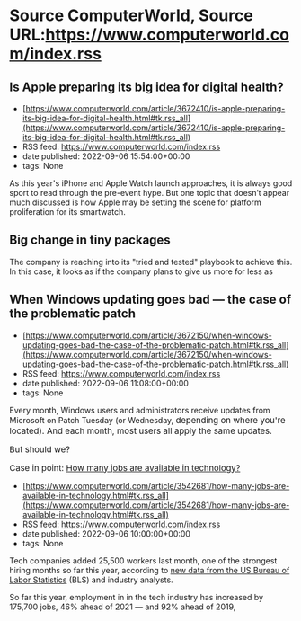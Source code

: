 # Source ComputerWorld, Source URL:https://www.computerworld.com/index.rss

## Is Apple preparing its big idea for digital health?
 - [https://www.computerworld.com/article/3672410/is-apple-preparing-its-big-idea-for-digital-health.html#tk.rss_all](https://www.computerworld.com/article/3672410/is-apple-preparing-its-big-idea-for-digital-health.html#tk.rss_all)
 - RSS feed: https://www.computerworld.com/index.rss
 - date published: 2022-09-06 15:54:00+00:00
 - tags: None

<article>
	<section class="page">
<p>As this year's iPhone and Apple Watch launch approaches, it is always good sport to read through the pre-event hype. But one topic that doesn’t appear much discussed is how Apple may be setting the scene for platform proliferation for its smartwatch.</p><h2><strong>Big change in tiny packages</strong></h2>
<p>The company is reaching into its "tried and tested" playbook to achieve this. In this case, it looks as if the company plans to give us more for less as

## When Windows updating goes bad — the case of the problematic patch
 - [https://www.computerworld.com/article/3672150/when-windows-updating-goes-bad-the-case-of-the-problematic-patch.html#tk.rss_all](https://www.computerworld.com/article/3672150/when-windows-updating-goes-bad-the-case-of-the-problematic-patch.html#tk.rss_all)
 - RSS feed: https://www.computerworld.com/index.rss
 - date published: 2022-09-06 11:08:00+00:00
 - tags: None

<article>
	<section class="page">
<p>Every month, Windows users and administrators receive updates from Microsoft on Patch Tuesday (or Wednesday,<span style="font-size: 15px;"> depending on where you're located). And each month, most users all apply the same updates.  </span></p><p><span style="font-size: 15px;">But should we? </span></p><p><span style="font-size: 15px;">Case in point: <a href="https://support.microsoft.com/en-us/topic/kb5012170-security-update-for-secure-boot-dbx-august-9-2022-

## How many jobs are available in technology?
 - [https://www.computerworld.com/article/3542681/how-many-jobs-are-available-in-technology.html#tk.rss_all](https://www.computerworld.com/article/3542681/how-many-jobs-are-available-in-technology.html#tk.rss_all)
 - RSS feed: https://www.computerworld.com/index.rss
 - date published: 2022-09-06 10:00:00+00:00
 - tags: None

<article>
	<section class="page">
<p>Tech companies added 25,500 workers last month, one of the strongest hiring months so far this year, according to <a href="https://www.bls.gov/news.release/empsit.nr0.htm" rel="nofollow noopener" target="_blank">new data from the US Bureau of Labor Statistics</a> (BLS) and industry analysts.</p><p>So far this year, employment in in the tech industry has increased by 175,700 jobs, 46% ahead of 2021 — and 92% ahead of 2019, <a href="https://www.comptia.org/cont
